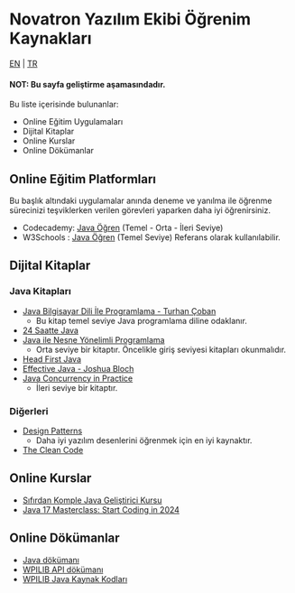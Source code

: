 # Novatron Yazılım Ekibi Öğrenim Kaynakları
[EN](https://github.com/ulusata/Novatron-FRC-10202/blob/main/docs/learning/README-EN.md) | [TR](https://github.com/ulusata/Novatron-FRC-10202/blob/main/docs/learning/README-TR.md)

#### NOT: Bu sayfa geliştirme aşamasındadır.

Bu liste içerisinde bulunanlar:
* Online Eğitim Uygulamaları
* Dijital Kitaplar
* Online  Kurslar
* Online Dökümanlar

## Online Eğitim Platformları
Bu başlık altındaki uygulamalar anında deneme ve yanılma ile öğrenme sürecinizi teşviklerken verilen görevleri
yaparken daha iyi öğrenirsiniz.
* Codecademy: [Java Öğren](https://www.codecademy.com/catalog/language/java) (Temel - Orta - İleri Seviye)
* W3Schools : [Java Öğren](w3schools.com/java/) (Temel Seviye) Referans olarak kullanılabilir.

## Dijital Kitaplar
### Java Kitapları
* [Java Bilgisayar Dili İle Programlama - Turhan Çoban](https://www.dropbox.com/scl/fi/oz74s5vdfij4rab1tl9b7/JAVA.rar?dl=0&e=3&file_subpath=%2FJAVA+BİLGİSAYAR+DİLİYLE+PROGRAMLAMA.pdf&rlkey=u8db9nqa4geznloqj6s2jqs4r&utm_campaign=DonanimHaber&utm_medium=referral&utm_source=DonanimHaber)
    * Bu kitap temel seviye Java programlama diline odaklanır.
* [24 Saatte Java](https://ia601505.us.archive.org/23/items/24-saatte-java/24-saatte-java-turkce.pdf)
* [Java ile Nesne Yönelimli Programlama](https://ia801709.us.archive.org/12/items/java-ile-nesneye-yonelik-programlama/Java%20ile%20Nesneye%20Yönelik%20Programlama.pdf)
    * Orta seviye bir kitaptır. Öncelikle giriş seviyesi kitapları okunmalıdır.
* [Head First Java](https://www.rcsdk12.org/cms/lib/NY01001156/Centricity/Domain/4951/Head_First_Java_Second_Edition.pdf)
* [Effective Java - Joshua Bloch](https://kea.nu/files/textbooks/new/Effective%20Java%20%282017%2C%20Addison-Wesley%29.pdf)
* [Java Concurrency in Practice](https://www.google.com/url?sa=t&rct=j&q=&esrc=s&source=web&cd=&ved=2ahUKEwio0Imso_eGAxWuRPEDHdoTArIQFnoECA4QAQ&url=https%3A%2F%2Fraw.githubusercontent.com%2Fwususu%2Feffective-resourses%2Fmaster%2FJava%2FJava%2520Concurrency%2520in%2520Practice.pdf&usg=AOvVaw0UiBMRhPE1Py4p97a8-GEV&opi=89978449)
    * İleri seviye bir kitaptır.

### Diğerleri
* [Design Patterns](https://www.javier8a.com/itc/bd1/articulo.pdf)
    * Daha iyi yazılım desenlerini öğrenmek için en iyi kaynaktır.
* [The Clean Code](https://github.com/sdcuike/Clean-Code-Collection-Books/blob/master/The.Robert.C.Martin.Clean.Code.Collection.2011.11.pdf)

## Online Kurslar
* [Sıfırdan Komple Java Geliştirici Kursu](https://www.udemy.com/course/sifirdan-ileri-seviyeye-komple-java-gelistirici-kursu/?couponCode=ST18MT62524)
* [Java 17 Masterclass: Start Coding in 2024](https://www.udemy.com/course/java-the-complete-java-developer-course/?couponCode=ST18MT62524)

## Online Dökümanlar
* [Java dökümanı](https://docs.oracle.com/javase/8/docs/technotes/tools/windows/javadoc.html)
* [WPILIB API dökümanı](https://github.wpilib.org/allwpilib/docs/release/java/)
* [WPILIB Java Kaynak Kodları](https://github.wpilib.org/allwpilib/docs/release/java/)
